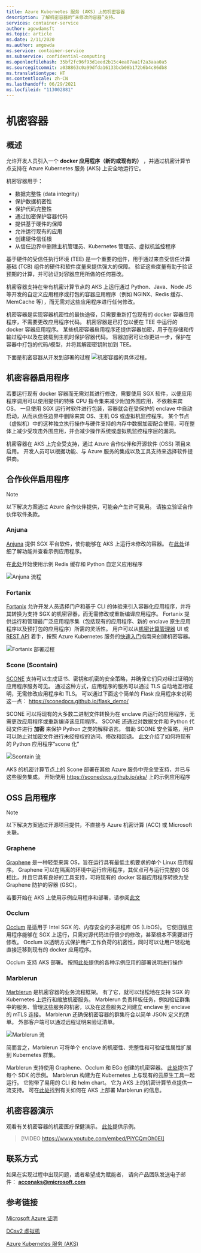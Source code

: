 ```yaml
---
title: Azure Kubernetes 服务 (AKS) 上的机密容器
description: 了解机密容器的“未修改的容器”支持。
services: container-service
author: agowdamsft
ms.topic: article
ms.date: 2/11/2020
ms.author: amgowda
ms.service: container-service
ms.subservice: confidential-computing
ms.openlocfilehash: 35bf2fc96f93d1eed2b15c4ea87aa1f2a3aaa0a5
ms.sourcegitcommit: a038863c0a99dfda16133bcb08b172b6b4c86db8
ms.translationtype: HT
ms.contentlocale: zh-CN
ms.lasthandoff: 06/29/2021
ms.locfileid: "113002881"
---
```

# <a name="confidential-containers"></a>机密容器

## <a name="overview"></a>概述

允许开发人员引入一个 **docker 应用程序（新的或现有的）** ，并通过机密计算节点支持在 Azure Kubernetes 服务 (AKS) 上安全地运行它。

机密容器用于：

- 数据完整性 (data integrity) 
- 保护数据机密性
- 保护代码完整性
- 通过加密保护容器代码
- 提供基于硬件的保障
- 允许运行现有的应用
- 创建硬件信任根
- 从信任边界中删除主机管理员、Kubernetes 管理员、虚拟机监控程序

基于硬件的受信任执行环境 (TEE) 是一个重要的组件，用于通过来自受信任计算基础 (TCB) 组件的硬件和软件度量来提供强大的保障。 验证这些度量有助于验证预期的计算，并可验证对容器应用所做的任何篡改。

机密容器支持在带有机密计算节点的 AKS 上运行通过 Python、Java、Node JS 等开发的自定义应用程序或打包的容器应用程序（例如 NGINX、Redis 缓存、MemCache 等），而无需对这些应用程序进行任何修改。

机密容器是实现容器机密性的最快途径，只需要重新打包现有的 docker 容器应用程序，不需要更改应用程序代码。 机密容器是已打包以便在 TEE 中运行的 docker 容器应用程序。 某些机密容器启用程序还提供容器加密，用于在存储和传输过程中以及在装载到主机时保护容器代码。 容器加密可让你更进一步，保护在容器中打包的代码/模型，并将其解密密钥附加到 TEE。

下面是机密容器从开发到部署的过程 ![机密容器的具体过程。](./media/confidential-containers/how-to-confidential-container.png)

## <a name="confidential-container-enablers"></a>机密容器启用程序
若要运行现有 docker 容器而无需对其进行修改，需要使用 SGX 软件，以便应用程序调用可以使用提供的特殊 CPU 指令集来减少附加外围应用，不依赖来宾 OS。 一旦使用 SGX 运行时软件进行包装，容器就会在受保护的 enclave 中自动启动，从而从信任边界中删除来宾 OS、主机 OS 或虚拟机监控程序。 某个节点（虚拟机）中的这种独立执行操作与硬件支持的内存中数据加密配合使用，可在整体上减少受攻击外围应用，并会减少操作系统或虚拟机监控程序层的漏洞。

机密容器在 AKS 上完全受支持，通过 Azure 合作伙伴和开源软件 (OSS) 项目来启用。 开发人员可以根据功能、与 Azure 服务的集成以及工具支持来选择软件提供商。

## <a name="partner-enablers"></a>合作伙伴启用程序
> [!NOTE]
> 以下解决方案通过 Azure 合作伙伴提供，可能会产生许可费用。 请独立验证合作伙伴软件条款。 

### <a name="anjuna"></a>Anjuna

[Anjuna](https://www.anjuna.io/) 提供 SGX 平台软件，使你能够在 AKS 上运行未修改的容器。 在[此处](https://www.anjuna.io/microsoft-azure-confidential-computing-aks-lp)详细了解功能并查看示例应用程序。

在[此处](https://www.anjuna.io/microsoft-azure-confidential-computing-aks-lp)开始使用示例 Redis 缓存和 Python 自定义应用程序

![Anjuna 流程](./media/confidential-containers/anjuna-process-flow.png)

### <a name="fortanix"></a>Fortanix

[Fortanix](https://www.fortanix.com/) 允许开发人员选择门户和基于 CLI 的体验来引入容器化应用程序，并将其转换为支持 SGX 的机密容器，而无需修改或重新编译应用程序。 Fortanix 提供运行和管理最广泛应用程序集（包括现有的应用程序、新的 enclave 原生应用程序以及预打包的应用程序）所需的灵活性。 用户可以从[机密计算管理器](https://em.fortanix.com/) UI 或 [REST API](https://www.fortanix.com/api/em/) 着手，按照 Azure Kubernetes 服务的[快速入门](https://fortanix.com/blog/2020/10/fortanix-confidential-containers-on-microsoft-azure-kubernetes-service-aks/)指南来创建机密容器。

![Fortanix 部署过程](./media/confidential-containers/fortanix-confidential-containers-flow.png)

### <a name="scone-scontain"></a>Scone (Scontain)

[SCONE](https://scontain.com/index.html?lang=en) 支持可以生成证书、密钥和机密的安全策略，并确保它们只对经过证明的应用程序服务可见。 通过这种方式，应用程序的服务可以通过 TLS 自动地互相证明，无需修改应用程序和 TLS。 可以通过下面这个简单的 Flask 应用程序来说明这一点： https://sconedocs.github.io/flask_demo/  

SCONE 可以将现有的大多数二进制文件转换为在 enclave 内运行的应用程序，无需更改应用程序或重新编译该应用程序。 SCONE 还通过对数据文件和 Python 代码文件进行 **加密** 来保护 Python 之类的解释语言。 借助 SCONE 安全策略，用户可以防止对加密文件进行未经授权的访问、修改和回退。 [此文](https://sconedocs.github.io/sconify_image/)介绍了如何将现有的 Python 应用程序“scone 化”

![Scontain 流](./media/confidential-containers/scone-workflow.png)

AKS 的机密计算节点上的 Scone 部署在其他 Azure 服务中完全受支持，并已与这些服务集成。 开始使用 https://sconedocs.github.io/aks/ 上的示例应用程序


## <a name="oss-enablers"></a>OSS 启用程序 
> [!NOTE]
> 以下解决方案通过开源项目提供，不直接与 Azure 机密计算 (ACC) 或 Microsoft 关联。  

### <a name="graphene"></a>Graphene

[Graphene](https://grapheneproject.io/) 是一种轻型来宾 OS，旨在运行具有最低主机要求的单个 Linux 应用程序。 Graphene 可以在隔离的环境中运行应用程序，其优点可与运行完整的 OS 相比，并且它具有良好的工具支持，可将现有的 docker 容器应用程序转换为受 Graphene 防护的容器 (GSC)。

若要开始在 AKS 上使用示例应用程序和部署，请参阅[此文](https://graphene.readthedocs.io/en/latest/cloud-deployment.html#azure-kubernetes-service-aks)

### <a name="occlum"></a>Occlum
[Occlum](https://occlum.io/) 是适用于 Intel SGX 的、内存安全的多进程库 OS (LibOS)。 它使旧版应用程序能够在 SGX 上运行，只需对源代码进行很少的修改，甚至根本不需要进行修改。 Occlum 以透明方式保护用户工作负荷的机密性，同时可以让用户轻松地直接迁移到现有的 docker 应用程序。

Occlum 支持 AKS 部署。 按照[此处](https://github.com/occlum/occlum/blob/master/docs/azure_aks_deployment_guide.md)提供的各种示例应用的部署说明进行操作

### <a name="marblerun"></a>Marblerun

[Marblerun](https://marblerun.sh/) 是机密容器的业务流程框架。 有了它，就可以轻松地在支持 SGX 的 Kubernetes 上运行和缩放机密服务。 Marblerun 负责样板任务，例如验证群集中的服务、管理这些服务的机密，以及在这些服务之间建立 enclave 到 enclave 的 mTLS 连接。 Marblerun 还确保机密容器的群集符合以简单 JSON 定义的清单。 外部客户端可以通过远程证明来验证清单。 

![Marblerun 流](./media/confidential-containers/marblerun-workflow.png)

简而言之，Marblerun 可将单个 enclave 的机密性、完整性和可验证性属性扩展到 Kubernetes 群集。 

Marblerun 支持使用 Graphene、Occlum 和 EGo 创建的机密容器。 [此处](https://www.marblerun.sh/docs/examples/)提供了每个 SDK 的示例。 Marblerun 构建为在 Kubernetes 上与现有的云原生工具一起运行。 它附带了易用的 CLI 和 helm chart。 它为 AKS 上的机密计算节点提供一流支持。 可在[此处](https://www.marblerun.sh/docs/deployment/cloud/)找到有关如何在 AKS 上部署 Marblerun 的信息。

## <a name="confidential-containers-demo"></a>机密容器演示
观看有关机密容器的机密医疗保健演示。 [此处](/azure/architecture/example-scenario/confidential/healthcare-inference)提供示例。 

> [!VIDEO https://www.youtube.com/embed/PiYCQmOh0EI]


## <a name="get-in-touch"></a>联系方式

如果在实现过程中出现问题，或者希望成为赋能者， 请向产品团队发送电子邮件： **acconaks@microsoft.com**

## <a name="reference-links"></a>参考链接

[Microsoft Azure 证明](../attestation/overview.md)

[DCsv2 虚拟机](virtual-machine-solutions.md)

[Azure Kubernetes 服务 (AKS)](../aks/intro-kubernetes.md)
